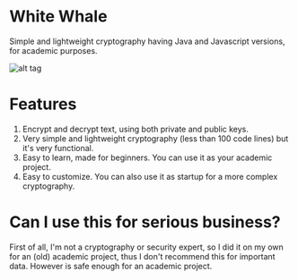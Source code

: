 White Whale
=====
Simple and lightweight cryptography having Java and Javascript versions, for academic purposes.

![alt tag](https://raw.github.com/leonardiwagner/whitewhale/master/logo.jpg)

Features
=====

1. Encrypt and decrypt text, using both private and public keys.
2. Very simple and lightweight cryptography (less than 100 code lines) but it's very functional.
3. Easy to learn, made for beginners. You can use it as your academic project.
4. Easy to customize. You can also use it as startup for a more complex cryptography.

Can I use this for serious business?
=====
First of all, I'm not a cryptography or security expert, so I did it on my own for an (old) academic project, thus I don't recommend this for important data. However is safe enough for an academic project.

